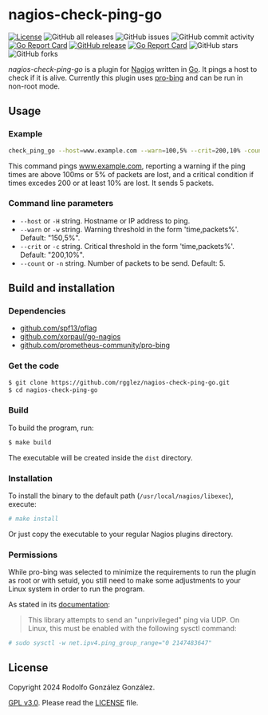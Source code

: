# nagios-check-ping-go

[![License](https://img.shields.io/badge/License-Apache_2.0-blue.svg)](https://opensource.org/licenses/Apache-2.0)
![GitHub all releases](https://img.shields.io/github/downloads/rgglez/nagios-check-ping-go/total)
![GitHub issues](https://img.shields.io/github/issues/rgglez/nagios-check-ping-go)
![GitHub commit activity](https://img.shields.io/github/commit-activity/y/rgglez/nagios-check-ping-go)
[![Go Report Card](https://goreportcard.com/badge/github.com/rgglez/nagios-check-ping-go)](https://goreportcard.com/report/github.com/rgglez/nagios-check-ping-go)
[![GitHub release](https://img.shields.io/github/release/rgglez/nagios-check-ping-go.svg)](https://github.com/rgglez/nagios-check-ping-go/releases/)
[![Go Report Card](https://goreportcard.com/badge/github.com/rgglez/git-scripts/src)](https://goreportcard.com/report/github.com/rgglez/nagios-check-ping-go)
![GitHub stars](https://img.shields.io/github/stars/rgglez/nagios-check-ping-go?style=social)
![GitHub forks](https://img.shields.io/github/forks/rgglez/nagios-check-ping-go?style=social)

*nagios-check-ping-go* is a plugin for [Nagios](https://www.nagios.org) written in [Go](https://go.dev/). It pings a host to check if it is alive. Currently this plugin uses [pro-bing](https://github.com/prometheus-community/pro-bing) and can be run in non-root mode.

## Usage

### Example

```bash
check_ping_go --host=www.example.com --warn=100,5% --crit=200,10% -count=5
```

This command pings www.example.com, reporting a warning if the ping times are above 100ms or 5% of packets are lost, and a critical condition if times excedes 200 or at least 10% are lost. It sends 5 packets.

### Command line parameters

* `--host` or `-H` string. Hostname or IP address to ping.
* `--warn` or `-w` string. Warning threshold in the form 'time,packets%'. Default: "150,5%".
* `--crit` or `-c` string. Critical threshold in the form 'time,packets%'. Default: "200,10%".
* `--count` or `-n` string. Number of packets to be send. Default: 5.

## Build and installation

### Dependencies

* [github.com/spf13/pflag](https://github.com/spf13/pflag)
* [github.com/xorpaul/go-nagios](https://github.com/xorpaul/go-nagios)
* [github.com/prometheus-community/pro-bing](github.com/prometheus-community/pro-bing)

### Get the code

```bash
$ git clone https://github.com/rgglez/nagios-check-ping-go.git
$ cd nagios-check-ping-go
```

### Build

To build the program, run:

```bash
$ make build
```

The executable will be created inside the ```dist``` directory.

### Installation

To install the binary to the default path (```/usr/local/nagios/libexec```), execute:

```bash
# make install
```

Or just copy the executable to your regular Nagios plugins directory.

### Permissions

While pro-bing was selected to minimize the requirements to run the plugin as root or with setuid, you still need to make some adjustments to your Linux system in order to run the program. 

As stated in its [documentation](https://github.com/prometheus-community/pro-bing/blob/main/README.md):

> This library attempts to send an "unprivileged" ping via UDP. On Linux, this must be enabled with the following sysctl command:

```bash
# sudo sysctl -w net.ipv4.ping_group_range="0 2147483647"
```

## License

Copyright 2024 Rodolfo González González.

[GPL v3.0](https://www.gnu.org/licenses/gpl-3.0.en.html). Please read the [LICENSE](LICENSE.md) file.

